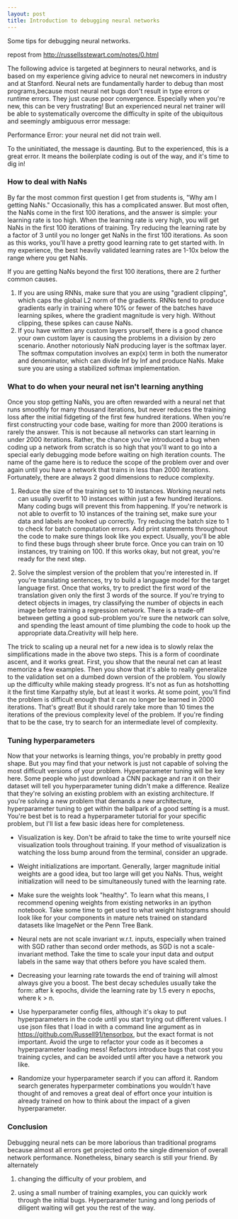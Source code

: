 ```yaml
---
layout: post
title: Introduction to debugging neural networks
---
```

Some tips for debugging neural networks.

repost from http://russellsstewart.com/notes/0.html

The following advice is targeted at beginners to neural networks, and is based on my experience giving advice to neural net newcomers in industry and at Stanford. Neural nets are fundamentally harder to debug than most programs,because most neural net bugs don't result in type errors or runtime errors. They just cause poor convergence. Especially when you're new, this can be very frustrating! But an experienced neural net trainer will be able to systematically overcome the difficulty in spite of the ubiquitous and seemingly ambiguous error message:

  Performance Error: your neural net did not train well.

To the uninitiated, the message is daunting. But to the experienced, this is a great error. It means the boilerplate coding is out of the way, and it's time to dig in!

### How to deal with NaNs

By far the most common first question I get from students is, "Why am I getting NaNs." Occasionally, this has a complicated answer. But most often, the NaNs come in the first 100 iterations, and the answer is simple: your learning rate is too high. When the learning rate is very high, you will get NaNs in the first 100 iterations of training. Try reducing the learning rate by a factor of 3 until you no longer get NaNs in the first 100 iterations. As soon as this works, you'll have a pretty good learning rate to get started with. In my experience, the best heavily validated learning rates are 1-10x below the range where you get NaNs.

If you are getting NaNs beyond the first 100 iterations, there are 2 further common causes.
1) If you are using RNNs, make sure that you are using "gradient clipping", which caps the global L2 norm of the gradients. RNNs tend to produce gradients early in training where 10% or fewer of the batches have learning spikes, where the gradient magnitude is very high. Without clipping, these spikes can cause NaNs.
2) If you have written any custom layers yourself, there is a good chance your own custom layer is causing the problems in a division by zero scenario. Another notoriously NaN producing layer is the softmax layer. The softmax computation involves an exp(x) term in both the numerator and denominator, which can divide Inf by Inf and produce NaNs. Make sure you are using a stabilized softmax implementation.

### What to do when your neural net isn't learning anything

Once you stop getting NaNs, you are often rewarded with a neural net that runs smoothly for many thousand iterations, but never reduces the training loss after the initial fidgeting of the first few hundred iterations. When you're first constructing your code base, waiting for more than 2000 iterations is rarely the answer. This is not because all networks can start learning in under 2000 iterations. Rather, the chance you've introduced a bug when coding up a network from scratch is so high that you'll want to go into a special early debugging mode before waiting on high iteration counts. The name of the game here is to reduce the scope of the problem over and over again until you have a network that trains in less than 2000 iterations. Fortunately, there are always 2 good dimensions to reduce complexity.

1) Reduce the size of the training set to 10 instances. Working neural nets can usually overfit to 10 instances within just a few hundred iterations. Many coding bugs will prevent this from happening. If you're network is not able to overfit to 10 instances of the training set, make sure your data and labels are hooked up correctly. Try reducing the batch size to 1 to check for batch computation errors. Add print statements throughout the code to make sure things look like you expect. Usually, you'll be able to find these bugs through sheer brute force. Once you can train on 10 instances, try training on 100. If this works okay, but not great, you're ready for the next step.

2) Solve the simplest version of the problem that you're interested in. If you're translating sentences, try to build a language model for the target language first. Once that works, try to predict the first word of the translation given only the first 3 words of the source. If you're trying to detect objects in images, try classifying the number of objects in each image before training a regression network. There is a trade-off between getting a good sub-problem you're sure the network can solve, and spending the least amount of time plumbing the code to hook up the appropriate data.Creativity will help here.

The trick to scaling up a neural net for a new idea is to slowly relax the simplifications made in the above two steps. This is a form of coordinate ascent, and it works great. First, you show that the neural net can at least memorize a few examples. Then you show that it's able to really generalize to the validation set on a dumbed down version of the problem. You slowly up the difficulty while making steady progress. It's not as fun as hotshotting it the first time Karpathy style, but at least it works. At some point, you'll find the problem is difficult enough that it can no longer be learned in 2000 iterations. That's great! But it should rarely take more than 10 times the iterations of the previous complexity level of the problem. If you're finding that to be the case, try to search for an intermediate level of complexity.

### Tuning hyperparameters

Now that your networks is learning things, you're probably in pretty good shape. But you may find that your network is just not capable of solving the most difficult versions of your problem. Hyperparameter tuning will be key here. Some people who just download a CNN package and ran it on their dataset will tell you hyperparameter tuning didn't make a difference. Realize that they're solving an existing problem with an existing architecture. If you're solving a new problem that demands a new architecture, hyperparameter tuning to get within the ballpark of a good setting is a must. You're best bet is to read a hyperparameter tutorial for your specific problem, but I'll list
a few basic ideas here for completeness.

* Visualization is key. Don't be afraid to take the time to write yourself nice visualization tools throughout training. If your method of visualization is watching the loss bump around from the terminal,
consider an upgrade.

* Weight initializations are important. Generally, larger magnitude initial weights are a good idea, but too large will get you NaNs. Thus, weight initialization will need to be simultaneously tuned with the learning rate.

* Make sure the weights look "healthy". To learn what this means, I recommend opening weights from existing networks in an ipython notebook. Take some time to get used to what weight histograms should look like for your components in mature nets trained on standard datasets like ImageNet or the Penn Tree Bank.

* Neural nets are not scale invariant w.r.t. inputs, especially when trained with SGD rather than second order methods, as SGD is not a scale-invariant method.  Take the time to scale your input data and output labels in the same way that others before you have scaled them.

* Decreasing your learning rate towards the end of training will almost always give you a boost. The best decay schedules usually take the form: after k epochs, divide the learning rate by 1.5 every n epochs,
where k > n.

* Use hyperparameter config files, although it's okay to put hyperparameters in the code until you start trying out different values. I use json files that I load in with a command line argument as in
https://github.com/Russell91/tensorbox, but the exact format is not important. Avoid the urge to refactor your code as it becomes a hyperparameter loading mess! Refactors introduce bugs that cost you
training cycles, and can be avoided until after you have a network you like.

* Randomize your hyperparameter search if you can afford it. Random search generates hyperparmeter combinations you wouldn't have thought of and removes a great deal of effort once your intuition is already
trained on how to think about the impact of a given hyperparameter.

### Conclusion

Debugging neural nets can be more laborious than traditional programs because almost all errors get projected onto the single dimension of overall network performance. Nonetheless, binary search is still your friend. By alternately

1) changing the difficulty of your problem, and

2) using a small number of training examples, you can quickly work through the initial bugs. Hyperparameter tuning and long periods of diligent waiting will get you the rest of the way.
